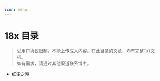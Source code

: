 ```yaml
---
icon: menu
---
```



# 18x 目录

> 受用户协议限制，不能上传成人内容。在此目录的文章，均有完整`TXT`文档。  
> 如有需求，请通过其他渠道联系博主。

- [红尘之殇](/novels/18x/hczs.html)